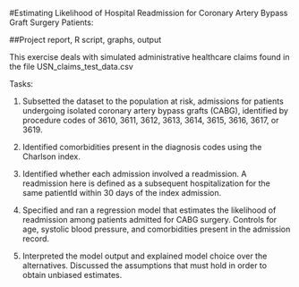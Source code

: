 #Estimating Likelihood of Hospital Readmission for Coronary Artery Bypass Graft Surgery Patients: 

##Project report, R script, graphs, output

This exercise deals with simulated administrative healthcare claims found in the file USN_claims_test_data.csv

Tasks:
1. Subsetted the dataset to the population at risk, admissions for patients undergoing isolated
coronary artery bypass grafts (CABG), identified by procedure codes of 3610, 3611, 3612,
3613, 3614, 3615, 3616, 3617, or 3619.

2. Identified comorbidities present in the diagnosis codes using the Charlson index.

3. Identified whether each admission involved a readmission. A readmission here is defined as a
subsequent hospitalization for the same patientId within 30 days of the index admission.

4. Specified and ran a regression model that estimates the likelihood of readmission among
patients admitted for CABG surgery. Controls for age, systolic blood pressure, and
comorbidities present in the admission record.

5. Interpreted the model output and explained model choice over the alternatives. Discussed
the assumptions that must hold in order to obtain unbiased estimates.
